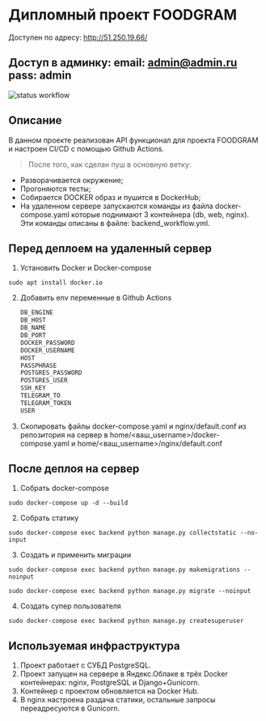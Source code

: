 # Дипломный проект FOODGRAM

Доступен по адресу: <http://51.250.19.66/>

Доступ в админку:
    email: admin@admin.ru
    pass: admin
------

![status workflow](https://github.com/petrzakharov/foodgram-project-react/actions/workflows/backend.yml/badge.svg)

## Описание

В данном проекте реализован API функционал для проекта FOODGRAM и настроен CI/CD с помощью Github Actions.
>После того, как сделан пуш в основную ветку:

* Разворачивается окружение;
* Прогоняются тесты;
* Cобирается DOCKER образ и пушится в DockerHub;
* На удаленном сервере запускаются команды из файла docker-compose.yaml которые поднимают 3 контейнера (db, web, nginx). Эти команды описаны в файле: backend_workflow.yml.

## Перед деплоем на удаленный сервер

1. Установить Docker и Docker-compose

```
sudo apt install docker.io
```
2. Добавить env переменные в Github Actions

    ```python
    DB_ENGINE
    DB_HOST
    DB_NAME
    DB_PORT
    DOCKER_PASSWORD
    DOCKER_USERNAME
    HOST
    PASSPHRASE
    POSTGRES_PASSWORD
    POSTGRES_USER
    SSH_KEY
    TELEGRAM_TO
    TELEGRAM_TOKEN
    USER
    ```

3. Скопировать файлы docker-compose.yaml и nginx/default.conf из репозитория на сервер в home/<ваш_username>/docker-compose.yaml и home/<ваш_username>/nginx/default.conf

## После деплоя на сервер

1. Собрать docker-compose
```
sudo docker-compose up -d --build
```
2. Собрать статику
```
sudo docker-compose exec backend python manage.py collectstatic --no-input
```
3. Создать и применить миграции
```
sudo docker-compose exec backend python manage.py makemigrations --noinput
```

```
sudo docker-compose exec backend python manage.py migrate --noinput
```
4. Создать супер пользователя
```
sudo docker-compose exec backend python manage.py createsuperuser
```

## Используемая инфраструктура

1. Проект работает с СУБД PostgreSQL.
2. Проект запущен на сервере в Яндекс.Облаке в трёх Docker контейнерах: nginx, PostgreSQL и Django+Gunicorn.
3. Контейнер с проектом обновляется на Docker Hub.
4. В nginx настроена раздача статики, остальные запросы переадресуются в Gunicorn.
